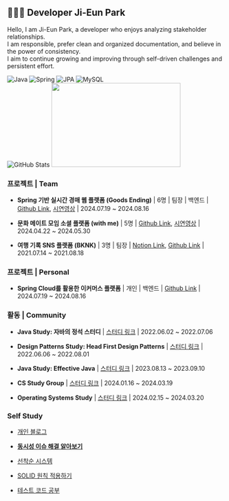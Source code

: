 ## 👩🏻‍💻 Developer Ji-Eun Park

Hello, I am Ji-Eun Park, a developer who enjoys analyzing stakeholder relationships. </br>
I am responsible, prefer clean and organized documentation, and believe in the power of consistency. </br>
I aim to continue growing and improving through self-driven challenges and persistent effort.</br>

<div>

<!--
![JAVA](https://img.shields.io/badge/Java-ED8B00?style=for-the-badge&logo=openjdk&logoColor=white)
![Spring](https://img.shields.io/badge/Spring-6DB33F?style=for-the-badge&logo=Spring&logoColor=white)
-->

![Java](https://img.shields.io/badge/Java-ED8B00?style=flat-square&logo=java&logoColor=white)
![Spring](https://img.shields.io/badge/SpringBoot-6DB33F?style=flat-square&logo=Spring&logoColor=white)
![JPA](https://img.shields.io/badge/JPA-59666C?style=flat-square&logo=Hibernate&logoColor=white)
![MySQL](https://img.shields.io/badge/MySQL-4479A1?style=flat-square&logo=MySQL&logoColor=white)</br>
![GitHub Stats](https://github-readme-stats.vercel.app/api?username=je-pa&theme=dark&show_icons=true)
<a href="https://github.com/devxb/gitanimals">
  <img
    src="https://render.gitanimals.org/lines/je-pa?pet-id=647440369937794711"
    width="300"
    height="195"
  />
</a>
  
### 프로젝트 | Team

- **Spring 기반 실시간 경매 웹 플랫폼 (Goods Ending)** | 6명 | 팀장 | 백엔드 | [Github Link](https://github.com/goods-ending/goodsending-be), [시연영상](https://www.youtube.com/watch?v=0cbSPnoaRMQ) | 2024.07.19 ~ 2024.08.16

- **문화 메이트 모임 소셜 플랫폼 (with me)** | 5명 | [Github Link](https://github.com/WithUS-ZB), [시연영상](https://www.youtube.com/watch?v=ORR7xq-WbJk) | 2024.04.22 ~ 2024.05.30

- **여행 기록 SNS 플랫폼 (BKNK)** | 3명 | 팀장 | [Notion Link](https://www.notion.so/dacf367f2a7f4c9c8e2e4ec233b8de5c?pvs=21), [Github Link](https://github.com/je-pa/bknk) | 2021.07.14 ~ 2021.08.18

### 프로젝트 | Personal

- **Spring Cloud를 활용한 이커머스 플랫폼** | 개인 | 백엔드 | [Github Link](https://github.com/je-pa/ecommerce) | 2024.07.19 ~ 2024.08.16
<!--
- **강습 예약 시스템 (FitMate)** | 개인 | 백엔드 | [Github Link](https://github.com/je-pa/deug-geun)

- **간단 강의 서비스** | 개인 | 백엔드 | [Github Link](https://github.com/je-pa/lecture-service)
-->

### 활동 | Community

- **Java Study: 자바의 정석 스터디** | [스터디 링크](https://github.com/itsChrisJang/study-java-standard) | 2022.06.02 ~ 2022.07.06  
  
- **Design Patterns Study: Head First Design Patterns** | [스터디 링크](https://github.com/Developer-book-club/headfirst-design-pattern-2206) | 2022.06.06 ~ 2022.08.01  

- **Java Study: Effective Java** | [스터디 링크](https://www.notion.so/613a973d530e4cd9aace04337869b0ea?pvs=21) | 2023.08.13 ~ 2023.09.10   

- **CS Study Group** | [스터디 링크](https://www.notion.so/1b927110a4cb4d58b73c83af90636f27?pvs=21) | 2024.01.16 ~ 2024.03.19  

- **Operating Systems Study** | [스터디 링크](https://www.notion.so/0cc68ea141e44bddbe2b57e99135622d?pvs=21) | 2024.02.15 ~ 2024.03.20  
    
### Self Study

- [개인 블로그](https://jepa.tistory.com/)

- [**동시성 이슈 해결 알아보기**](https://github.com/je-pa/concurrency-stock)

- [선착순 시스템](https://github.com/je-pa/firstcome-coupon-system)

- [SOLID 원칙 적용하기](https://github.com/je-pa/solid)

- [테스트 코드 공부](https://github.com/je-pa/cafekiosk/tree/master/doc)




  
<!--
**je-pa/je-pa** is a ✨ _special_ ✨ repository because its `README.md` (this file) appears on your GitHub profile.

Here are some ideas to get you started:

- 🔭 I’m currently working on ...
- 🌱 I’m currently learning ...
- 👯 I’m looking to collaborate on ...
- 🤔 I’m looking for help with ...
- 💬 Ask me about ...
- 📫 How to reach me: ...
- 😄 Pronouns: ...
- ⚡ Fun fact: ...
-->
